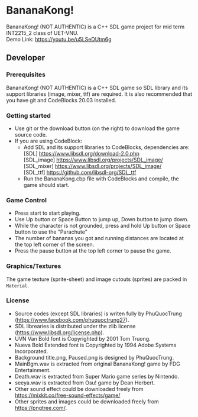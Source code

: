 # BananaKong!

BananaKong! (NOT AUTHENTIC) is a C++ SDL game project for mid term INT2215_2 class of UET-VNU.\
Demo Link: https://youtu.be/u5LSeDUtm6g

## Developer

### Prerequisites
BananaKong! (NOT AUTHENTIC) is a C++ SDL game so SDL library and its support libraries (image, mixer, ttf) are required. It is also recommended that you have git and CodeBlocks 20.03 installed.

### Getting started
- Use git or the download button (on the right) to download the game source code.
- If you are using CodeBlock:
  + Add SDL and its support libraries to CodeBlocks, dependencies are:\
  		[SDL] https://www.libsdl.org/download-2.0.php \
     	[SDL_image] https://www.libsdl.org/projects/SDL_image/ \
     	[SDL_mixer] https://www.libsdl.org/projects/SDL_image/ \
     	[SDL_ttf] https://github.com/libsdl-org/SDL_ttf
  + Run the BananaKong.cbp file with CodeBlocks and compile, the game should start.

### Game Control
- Press start to start playing.
- Use Up button or Space Button to jump up, Down button to jump down.
- While the character is not grounded, press and hold Up button or Space button to use the "Parachute"
- The number of bananas you got and running distances are located at the top left corner of the screen.
- Press the pause button at the top left corner to pause the game.

### Graphics/Textures
The game texture (sprite-sheet) and image cutouts (sprites) are packed in `Material`.

### License
- Source codes (except SDL libraries) is writen fully by PhuQuocTrung (https://www.facebook.com/phuquoctrung27).
- SDL librearies is distributed under the zlib license (https://www.libsdl.org/license.php).
- UVN Van Bold font is Copyrighted by 2001 Tom Truong.
- Nueva Bold Extended font is Copyrighted by 1994 Adobe Systems Incorporated.
- Background title.png, Paused.png is designed by PhuQuocTrung.
- MainBgm.wav is extracted from original BananaKong! game by FDG Entertainment.
- Death.wav is extracted from Super Mario game series by Nintendo.
- seeya.wav is extracted from Osu! game by Dean Herbert.
- Other sound effect could be downloaded freely from https://mixkit.co/free-sound-effects/game/
- Other sprites and images could be downloaded freely from https://pngtree.com/.
